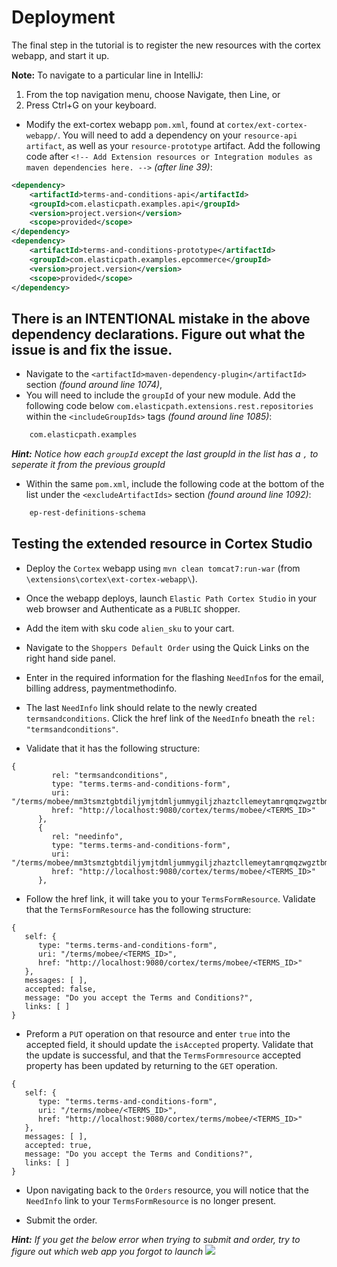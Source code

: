 # Deployment

The final step in the tutorial is to register the new resources with the cortex webapp, and start it up.

**Note:** To navigate to a particular line in IntelliJ: 
1. From the top navigation menu, choose Navigate, then Line, or 
2. Press Ctrl+G on your keyboard. 

* Modify the ext-cortex webapp `pom.xml`, found at `cortex/ext-cortex-webapp/`. You will need to add a dependency on your `resource-api artifact`, as well as your `resource-prototype` artifact. Add the following code after  `<!-- Add Extension resources or Integration modules as maven dependencies here. -->` _(after line 39)_:

```xml
<dependency>
	<artifactId>terms-and-conditions-api</artifactId>
	<groupId>com.elasticpath.examples.api</groupId>
	<version>project.version</version>
	<scope>provided</scope>
</dependency>
<dependency>
	<artifactId>terms-and-conditions-prototype</artifactId>
	<groupId>com.elasticpath.examples.epcommerce</groupId>
	<version>project.version</version>
	<scope>provided</scope>
</dependency>
```

There is an **INTENTIONAL** mistake in the above dependency declarations. Figure out what the issue is and fix the issue.
------

* Navigate to the `<artifactId>maven-dependency-plugin</artifactId>` section _(found around line 1074)_, 
* You will need to include the `groupId` of your new module. Add the following code below `com.elasticpath.extensions.rest.repositories` within the `<includeGroupIds>` tags _(found around line 1085)_: 

```xml
    com.elasticpath.examples
```

_**Hint:** Notice how each `groupId` except the last groupId in the list has a `,` to seperate it from the previous groupId_

* Within the same `pom.xml`, include the following code at the bottom of the list under the `<excludeArtifactIds>` section _(found around line 1092)_:

```xml
    ep-rest-definitions-schema
```

## Testing the extended resource in Cortex Studio

* Deploy the `Cortex` webapp using `mvn clean tomcat7:run-war` (from `\extensions\cortex\ext-cortex-webapp\`).

* Once the webapp deploys, launch `Elastic Path Cortex Studio` in your web browser and Authenticate as a `PUBLIC` shopper.

* Add the item with sku code `alien_sku` to your cart.

* Navigate to the `Shoppers Default Order` using the Quick Links on the  right hand side panel.

* Enter in the required information for the flashing `NeedInfo`s for the email, billing address, paymentmethodinfo.

* The last `NeedInfo` link should relate to the newly created `termsandconditions`. Click the href link of the `NeedInfo` bneath the `rel: "termsandconditions"`.

* Validate that it has the following structure:
```
{
         rel: "termsandconditions", 
         type: "terms.terms-and-conditions-form", 
         uri: "/terms/mobee/mm3tsmztgbtdiljymjtdmljummygiljzhaztcllemeytamrqmqzwgztbmu=", 
         href: "http://localhost:9080/cortex/terms/mobee/<TERMS_ID>"
      }, 
      {
         rel: "needinfo", 
         type: "terms.terms-and-conditions-form", 
         uri: "/terms/mobee/mm3tsmztgbtdiljymjtdmljummygiljzhaztcllemeytamrqmqzwgztbmu=", 
         href: "http://localhost:9080/cortex/terms/mobee/<TERMS_ID>"
      }, 
```

* Follow the href link, it will take you to your `TermsFormResource`. Validate that the `TermsFormResource` has the following structure:

```
{
   self: {
      type: "terms.terms-and-conditions-form", 
      uri: "/terms/mobee/<TERMS_ID>", 
      href: "http://localhost:9080/cortex/terms/mobee/<TERMS_ID>"
   }, 
   messages: [ ], 
   accepted: false, 
   message: "Do you accept the Terms and Conditions?", 
   links: [ ]
}
```

* Preform a `PUT` operation on that resource and enter `true` into the accepted field, it should update the `isAccepted` property. Validate that the update is successful, and that the `TermsFormresource` accepted property has been updated by returning to the `GET` operation.

```
{
   self: {
      type: "terms.terms-and-conditions-form", 
      uri: "/terms/mobee/<TERMS_ID>", 
      href: "http://localhost:9080/cortex/terms/mobee/<TERMS_ID>"
   }, 
   messages: [ ], 
   accepted: true, 
   message: "Do you accept the Terms and Conditions?", 
   links: [ ]
}
```

* Upon navigating back to the `Orders` resource, you will notice that the `NeedInfo` link to your `TermsFormResource` is no longer present.

* Submit the order.

_**Hint:** If you get the below error when trying to submit and order, try to figure out which web app you forgot to launch_
![](C:\Users\ep-trainee\Documents\Exercise_Images\error-msg.png)